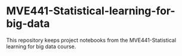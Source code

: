 # MVE441-Statistical-learning-for-big-data
This repository keeps project notebooks from the MVE441-Statistical learning for big data course.
